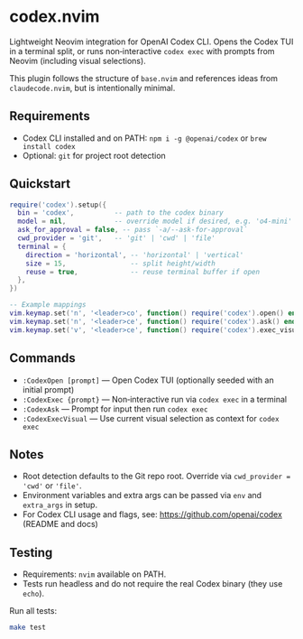 # codex.nvim

Lightweight Neovim integration for OpenAI Codex CLI. Opens the Codex TUI in a terminal split, or runs non‑interactive `codex exec` with prompts from Neovim (including visual selections).

This plugin follows the structure of `base.nvim` and references ideas from `claudecode.nvim`, but is intentionally minimal.

## Requirements

- Codex CLI installed and on PATH: `npm i -g @openai/codex` or `brew install codex`
- Optional: `git` for project root detection

## Quickstart

```lua
require('codex').setup({
  bin = 'codex',          -- path to the codex binary
  model = nil,            -- override model if desired, e.g. 'o4-mini'
  ask_for_approval = false, -- pass `-a/--ask-for-approval`
  cwd_provider = 'git',   -- 'git' | 'cwd' | 'file'
  terminal = {
    direction = 'horizontal', -- 'horizontal' | 'vertical'
    size = 15,                -- split height/width
    reuse = true,             -- reuse terminal buffer if open
  },
})

-- Example mappings
vim.keymap.set('n', '<leader>co', function() require('codex').open() end, { desc = 'Codex: Open TUI' })
vim.keymap.set('n', '<leader>ce', function() require('codex').ask() end, { desc = 'Codex: Ask (exec)' })
vim.keymap.set('v', '<leader>ce', function() require('codex').exec_visual() end, { desc = 'Codex: Exec (visual)' })
```

## Commands

- `:CodexOpen [prompt]` — Open Codex TUI (optionally seeded with an initial prompt)
- `:CodexExec {prompt}` — Non‑interactive run via `codex exec` in a terminal
- `:CodexAsk` — Prompt for input then run `codex exec`
- `:CodexExecVisual` — Use current visual selection as context for `codex exec`

## Notes

- Root detection defaults to the Git repo root. Override via `cwd_provider = 'cwd'` or `'file'`.
- Environment variables and extra args can be passed via `env` and `extra_args` in setup.
- For Codex CLI usage and flags, see: https://github.com/openai/codex (README and docs)

## Testing

- Requirements: `nvim` available on PATH.
- Tests run headless and do not require the real Codex binary (they use `echo`).

Run all tests:

```bash
make test
```
